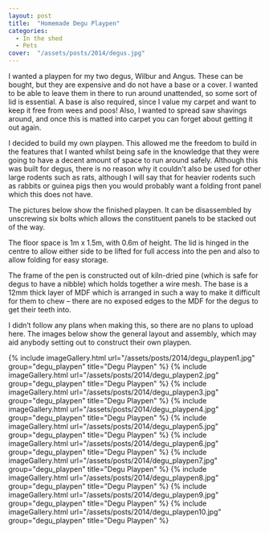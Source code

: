 ```yaml
---
layout: post
title:  "Homemade Degu Playpen"
categories:
  - In the shed
  - Pets
cover:  "/assets/posts/2014/degus.jpg"
---
```



I wanted a playpen for my two degus, Wilbur and Angus. These can be bought, but they are expensive and do not have a base or a cover. I wanted to be able to leave them in there to run around unattended, so some sort of lid is essential. A base is also required, since I value my carpet and want to keep it free from wees and poos! Also, I wanted to spread saw shavings around, and once this is matted into carpet you can forget about getting it out again.

I decided to build my own playpen. This allowed me the freedom to build in the features that I wanted whilst being safe in the knowledge that they were going to have a decent amount of space to run around safely. Although this was built for degus, there is no reason why it couldn't also be used for other large rodents such as rats, although I will say that for heavier rodents such as rabbits or guinea pigs then you would probably want a folding front panel which this does not have.

The pictures below show the finished playpen. It can be disassembled by unscrewing six bolts which allows the constituent panels to be stacked out of the way.

The floor space is 1m x 1.5m, with 0.6m of height. The lid is hinged in the centre to allow either side to be lifted for full access into the pen and also to allow folding for easy storage.

The frame of the pen is constructed out of kiln-dried pine (which is safe for degus to have a nibble) which holds together a wire mesh. The base is a 12mm thick layer of MDF which is arranged in such a way to make it difficult for them to chew – there are no exposed edges to the MDF for the degus to get their teeth into.

I didn’t follow any plans when making this, so there are no plans to upload here. The images below show the general layout and assembly, which may aid anybody setting out to construct their own playpen.

{% include imageGallery.html url="/assets/posts/2014/degu_playpen1.jpg" group="degu_playpen" title="Degu Playpen" %}
{% include imageGallery.html url="/assets/posts/2014/degu_playpen2.jpg" group="degu_playpen" title="Degu Playpen" %}
{% include imageGallery.html url="/assets/posts/2014/degu_playpen3.jpg" group="degu_playpen" title="Degu Playpen" %}
{% include imageGallery.html url="/assets/posts/2014/degu_playpen4.jpg" group="degu_playpen" title="Degu Playpen" %}
{% include imageGallery.html url="/assets/posts/2014/degu_playpen5.jpg" group="degu_playpen" title="Degu Playpen" %}
{% include imageGallery.html url="/assets/posts/2014/degu_playpen6.jpg" group="degu_playpen" title="Degu Playpen" %}
{% include imageGallery.html url="/assets/posts/2014/degu_playpen7.jpg" group="degu_playpen" title="Degu Playpen" %}
{% include imageGallery.html url="/assets/posts/2014/degu_playpen8.jpg" group="degu_playpen" title="Degu Playpen" %}
{% include imageGallery.html url="/assets/posts/2014/degu_playpen9.jpg" group="degu_playpen" title="Degu Playpen" %}
{% include imageGallery.html url="/assets/posts/2014/degu_playpen10.jpg" group="degu_playpen" title="Degu Playpen" %}
